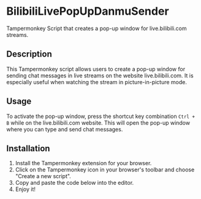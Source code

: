 # BilibiliLivePopUpDanmuSender

Tampermonkey Script that creates a pop-up window for live.bilibili.com streams.

## Description

This Tampermonkey script allows users to create a pop-up window for sending chat messages in live streams on the website live.bilibili.com. It is especially useful when watching the stream in picture-in-picture mode.

## Usage

To activate the pop-up window, press the shortcut key combination `Ctrl + B` while on the live.bilibili.com website. This will open the pop-up window where you can type and send chat messages.

## Installation

1. Install the Tampermonkey extension for your browser.
2. Click on the Tampermonkey icon in your browser's toolbar and choose "Create a new script".
3. Copy and paste the code below into the editor.
4. Enjoy it!
